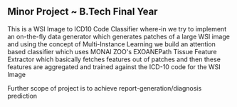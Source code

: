 ## Minor Project ~ B.Tech Final Year

This is a WSI Image to ICD10 Code Classifier where-in we try to implement an on-the-fly data generator which generates patches of a large WSI image and using the concept of Multi-Instance Learning we build an attention based classifier which uses MONAI ZOO's EXOANEPath Tissue Feature Extractor which basically fetches features out of patches and then these features are aggregated and trained against the ICD-10 code for the WSI Image

Further scope of project is to achieve report-generation/diagnosis prediction